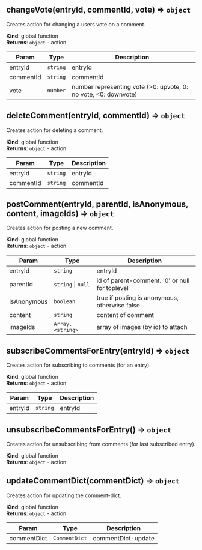 <a id="changevote"></a>

## changeVote(entryId, commentId, vote) ⇒ <code>object</code>
Creates action for changing a users vote on a comment.

**Kind**: global function  
**Returns**: <code>object</code> - action  

| Param | Type | Description |
| --- | --- | --- |
| entryId | <code>string</code> | entryId |
| commentId | <code>string</code> | commentId |
| vote | <code>number</code> | number representing vote (>0: upvote, 0: no vote, <0: downvote) |

<a id="deletecomment"></a>

## deleteComment(entryId, commentId) ⇒ <code>object</code>
Creates action for deleting a comment.

**Kind**: global function  
**Returns**: <code>object</code> - action  

| Param | Type | Description |
| --- | --- | --- |
| entryId | <code>string</code> | entryId |
| commentId | <code>string</code> | commentId |

<a id="postcomment"></a>

## postComment(entryId, parentId, isAnonymous, content, imageIds) ⇒ <code>object</code>
Creates action for posting a new comment.

**Kind**: global function  
**Returns**: <code>object</code> - action  

| Param | Type | Description |
| --- | --- | --- |
| entryId | <code>string</code> | entryId |
| parentId | <code>string</code> &#124; <code>null</code> | id of parent-comment. '0' or null for toplevel |
| isAnonymous | <code>boolean</code> | true if posting is anonymous, otherwise false |
| content | <code>string</code> | content of comment |
| imageIds | <code>Array.&lt;string&gt;</code> | array of images (by id) to attach |

<a id="subscribecommentsforentry"></a>

## subscribeCommentsForEntry(entryId) ⇒ <code>object</code>
Creates action for subscribing to comments (for an entry).

**Kind**: global function  
**Returns**: <code>object</code> - action  

| Param | Type | Description |
| --- | --- | --- |
| entryId | <code>string</code> | entryId |

<a id="unsubscribecommentsforentry"></a>

## unsubscribeCommentsForEntry() ⇒ <code>object</code>
Creates action for unsubscribing from comments (for last subscribed entry).

**Kind**: global function  
**Returns**: <code>object</code> - action  
<a id="updatecommentdict"></a>

## updateCommentDict(commentDict) ⇒ <code>object</code>
Creates action for updating the comment-dict.

**Kind**: global function  
**Returns**: <code>object</code> - action  

| Param | Type | Description |
| --- | --- | --- |
| commentDict | <code>CommentDict</code> | commentDict-update |

